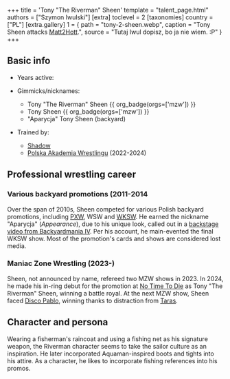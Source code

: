 +++
title = 'Tony "The Riverman" Sheen'
template = "talent_page.html"
authors = ["Szymon Iwulski"]
[extra]
toclevel = 2
[taxonomies]
country = ["PL"]
[extra.gallery]
1 = { path = "tony-2-sheen.webp", caption = "Tony Sheen attacks [Matt2Hott](@/w/matt2hot.md).", source = "Tutaj Iwul dopisz, bo ja nie wiem. :P" }
+++

## Basic info
* Years active: 
* Gimmicks/nicknames:
  - Tony "The Riverman" Sheen {{ org_badge(orgs=['mzw']) }}
  - Tony Sheen {{ org_badge(orgs=['mzw']) }}
  - "Aparycja" Tony Sheen (backyard)

* Trained by:
  - [Shadow](@/w/shadow.md)
  - [Polska Akademia Wrestlingu](@/o/paw.md) (2022-2024)
 
## Professional wrestling career

### Various backyard promotions (2011-2014

Over the span of 2010s, Sheen competed for various Polish backyard promotions, including [PXW](@/o/pxw.md), WSW and [WKSW](@/o/wksw.md). He earned the nickname "Aparycja" (_Appearance_), due to his unique look, called out in a [backstage video from Backyardmania IV][bm4].
Per his account, he main-evented the final WKSW show. Most of the promotion's cards and shows are considered lost media.

### Maniac Zone Wrestling (2023-)

Sheen, not announced by name, refereed two MZW shows in 2023.
In 2024, he made his in-ring debut for the promotion at [No Time To Die](@/e/mzw/2024-10-12-mzw-no-time-to-die.md) as Tony "The Riverman" Sheen, winning a battle royal.
At the next MZW show, Sheen faced [Disco Pablo](@/w/disco-pablo.md), winning thanks to distraction from [Taras](@/w/taras.md).

## Character and persona
Wearing a fisherman's raincoat and using a fishing net as his signature weapon, the Riverman character seems to take the sailor culture as an inspiration. He later incorporated Aquaman-inspired boots and tights into his attire. As a character, he likes to incorporate fishing references into his promos.

[bm4]:https://www.youtube.com/watch?v=AcBIUr_-LqA
